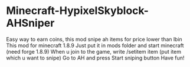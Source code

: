 # Minecraft-HypixelSkyblock-AHSniper
Easy way to earn coins, this mod snipe ah items for price lower than lbin  This mod for minecraft 1.8.9 Just put it in mods folder and start minecraft (need forge 1.8.9) When u join to the game, write /setitem item (put item which u want to snipe) Go to AH and press Start sniping button  Have fun!
